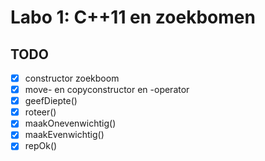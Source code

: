 # Labo 1: C++11 en zoekbomen

## TODO
- [x] constructor zoekboom
- [x] move- en copyconstructor en -operator
- [x] geefDiepte()
- [x] roteer()
- [x] maakOnevenwichtig()
- [x] maakEvenwichtig()
- [x] repOk()
